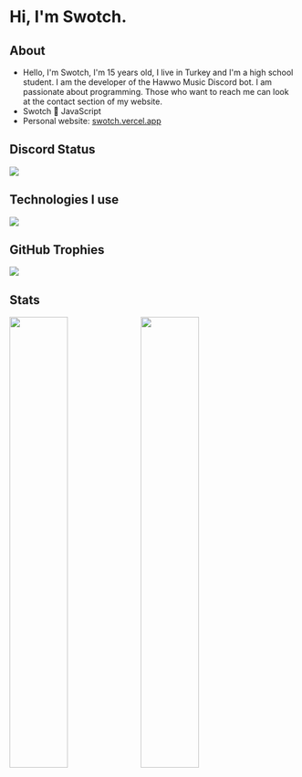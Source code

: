 <h1> Hi, I'm Swotch.</h1>

<h2> About</h2>

- Hello, I'm Swotch, I'm 15 years old, I live in Turkey and I'm a high school student. I am the developer of the Hawwo Music Discord bot.
I am passionate about programming. Those who want to reach me can look at the contact section of my website.
- Swotch 💛 JavaScript
- Personal website: [swotch.vercel.app](https://swotch.vercel.app)

<h2> Discord Status</h2>

![](https://discord.c99.nl/widget/theme-3/619841555255132160.png)

<h2 width="100%"> Technologies I use</h2>
<img src="https://skillicons.dev/icons?i=javascript,typescript,nodejs,discord,react,html,css,nextjs,py,c,cpp,cs,vercel,mongodb,github,heroku,git,vscode&theme=dark"/>

<h2 width="100%"> GitHub Trophies</h2>
<img src="https://github-profile-trophy.vercel.app/?username=swotch9399&theme=darkhub&no-frame=true" />

<h2 width="100%"> Stats</h2>
<img align="left" width="45%" src="https://github-readme-stats.vercel.app/api?username=swotch9399&show_icons=true&theme=react&hide_border=true&bg_color=0D1117">
<img align="left" width="45%" src="https://github-readme-streak-stats.herokuapp.com/?user=swotch9399&theme=black-ice&hide_border=true&stroke=0000&background=0D1117">
